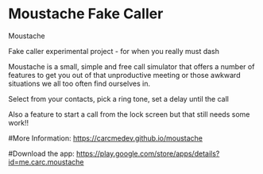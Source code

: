 # Moustache Fake Caller

Moustache

Fake caller experimental project - for when you really must dash


Moustache is a small, simple and free call simulator that offers a number of features to get you out of that unproductive meeting or those awkward situations we all too often find ourselves in.

Select from your contacts, pick a ring tone, set a delay until the call

Also a feature to start a call from the lock screen but that still needs some work!!



#More Information:
  https://carcmedev.github.io/moustache

#Download the app:
  https://play.google.com/store/apps/details?id=me.carc.moustache
